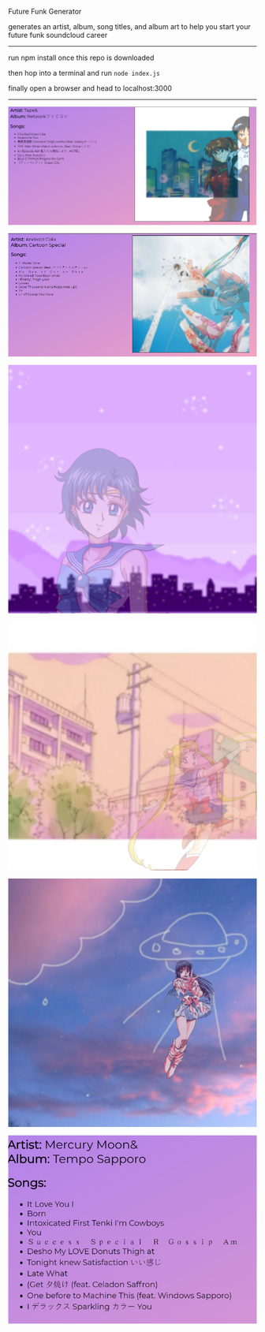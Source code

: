 Future Funk Generator

generates an artist, album, song titles, and album art to help you start your future funk soundcloud career

---

run npm install once this repo is downloaded

then hop into a terminal and run `node index.js`

finally open a browser and head to localhost:3000

---

![pic1](readme_images/pic1.png)

![pic2](readme_images/pic2.png)

![pic3](readme_images/pic3.png)

![pic4](readme_images/pic4.png)

![pic5](readme_images/pic5.png)

![pic6](readme_images/pic6.png)
